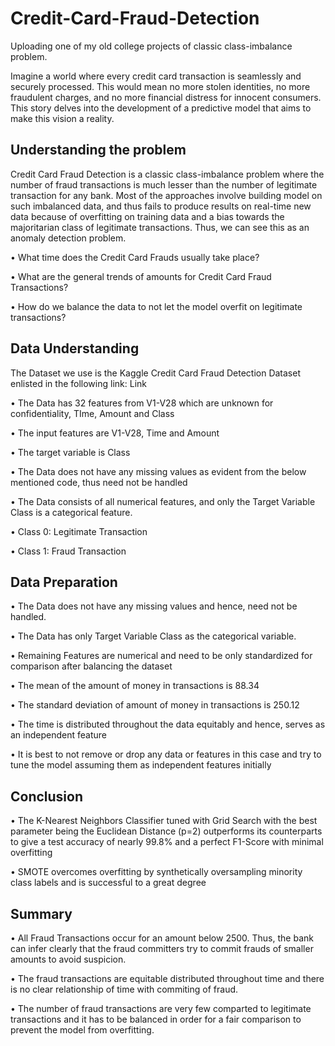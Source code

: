 # Credit-Card-Fraud-Detection
Uploading one of my old college projects of classic class-imbalance problem.

Imagine a world where every credit card transaction is seamlessly and securely processed. This would mean no more stolen identities, no more fraudulent charges, and no more financial distress for innocent consumers. This story delves into the development of a predictive model that aims to make this vision a reality.


## Understanding the problem 
Credit Card Fraud Detection is a classic class-imbalance problem where the number of fraud transactions is much lesser than the number of legitimate transaction for any bank. Most of the approaches involve building model on such imbalanced data, and thus fails to produce results on real-time new data because of overfitting on training data and a bias towards the majoritarian class of legitimate transactions. Thus, we can see this as an anomaly detection problem.

• What time does the Credit Card Frauds usually take place?

• What are the general trends of amounts for Credit Card Fraud Transactions?

• How do we balance the data to not let the model overfit on legitimate transactions?


## Data Understanding
The Dataset we use is the Kaggle Credit Card Fraud Detection Dataset enlisted in the following link: Link

• The Data has 32 features from V1-V28 which are unknown for confidentiality, TIme, Amount and Class

• The input features are V1-V28, Time and Amount

• The target variable is Class

• The Data does not have any missing values as evident from the below mentioned code, thus need not be handled

• The Data consists of all numerical features, and only the Target Variable Class is a categorical feature.

• Class 0: Legitimate Transaction

• Class 1: Fraud Transaction


## Data Preparation
• The Data does not have any missing values and hence, need not be handled.

• The Data has only Target Variable Class as the categorical variable.

• Remaining Features are numerical and need to be only standardized for comparison after balancing the dataset

• The mean of the amount of money in transactions is 88.34

• The standard deviation of amount of money in transactions is 250.12

• The time is distributed throughout the data equitably and hence, serves as an independent feature

• It is best to not remove or drop any data or features in this case and try to tune the model assuming them as independent features initially


## Conclusion

• The K-Nearest Neighbors Classifier tuned with Grid Search with the best parameter being the Euclidean Distance (p=2) outperforms its counterparts to give a test accuracy of nearly 99.8% and a perfect F1-Score with minimal overfitting

• SMOTE overcomes overfitting by synthetically oversampling minority class labels and is successful to a great degree


## Summary

• All Fraud Transactions occur for an amount below 2500. Thus, the bank can infer clearly that the fraud committers try to commit frauds of smaller amounts to avoid suspicion.

• The fraud transactions are equitable distributed throughout time and there is no clear relationship of time with commiting of fraud.

• The number of fraud transactions are very few comparted to legitimate transactions and it has to be balanced in order for a fair comparison to prevent the model from overfitting.
